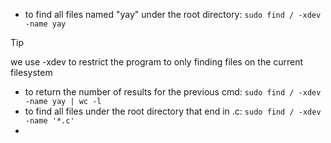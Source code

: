 - to find all files named "yay" under the root directory: `sudo find / -xdev -name yay`

>[!tip]
>we use -xdev to restrict the program to only finding files on the current filesystem

- to return the number of results for the previous cmd: `sudo find / -xdev -name yay | wc -l`
- to find all files under the root directory that end in .c: `sudo find / -xdev -name '*.c'`
- 
